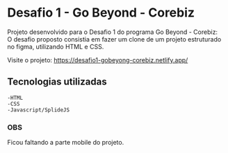 # Desafio 1 - Go Beyond - Corebiz

Projeto desenvolvido para o Desafio 1 do programa Go Beyond - Corebiz: <br>
O desafio proposto consistia em fazer um clone de um projeto estruturado no figma, utilizando HTML e CSS.

Visite o projeto: https://desafio1-gobeyong-corebiz.netlify.app/

## Tecnologias utilizadas
    -HTML
    -CSS
    -Javascript/SplideJS

### OBS
Ficou faltando a parte mobile do projeto.